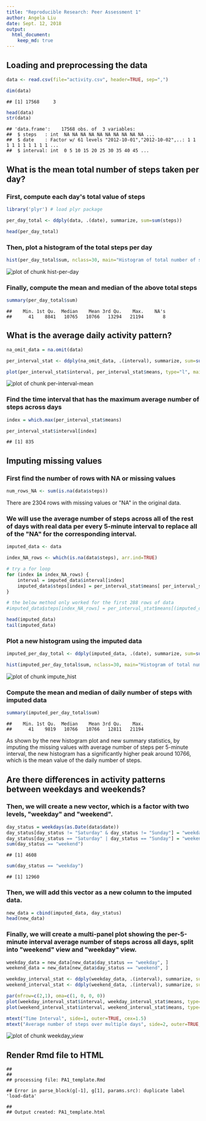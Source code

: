 ```yaml
---
title: "Reproducible Research: Peer Assessment 1"
author: Angela Liu
date: Sept. 12, 2018 
output: 
  html_document:
    keep_md: true
---
```



## Loading and preprocessing the data


```r
data <- read.csv(file="activity.csv", header=TRUE, sep=",")

dim(data)
```

```
## [1] 17568     3
```

```r
head(data)
str(data)
```

```
## 'data.frame':	17568 obs. of  3 variables:
##  $ steps   : int  NA NA NA NA NA NA NA NA NA NA ...
##  $ date    : Factor w/ 61 levels "2012-10-01","2012-10-02",..: 1 1 1 1 1 1 1 1 1 1 ...
##  $ interval: int  0 5 10 15 20 25 30 35 40 45 ...
```

## What is the mean total number of steps taken per day?

### First, compute each day's total value of steps

```r
library('plyr') # load plyr package

per_day_total <- ddply(data, .(date), summarize, sum=sum(steps)) 

head(per_day_total)
```

### Then, plot a histogram of the total steps per day

```r
hist(per_day_total$sum, nclass=30, main="Histogram of total number of steps per day", xlab="Total number of steps per day", ylab="Count")
```

![plot of chunk hist-per-day](figure/hist-per-day-1.png)

### Finally, compute the mean and median of the above total steps

```r
summary(per_day_total$sum) 
```

```
##    Min. 1st Qu.  Median    Mean 3rd Qu.    Max.    NA's 
##      41    8841   10765   10766   13294   21194       8
```


## What is the average daily activity pattern?


```r
na_omit_data = na.omit(data)

per_interval_stat <- ddply(na_omit_data, .(interval), summarize, sum=sum(steps), means=mean(steps)) 

plot(per_interval_stat$interval, per_interval_stat$means, type="l", main="Average number of steps per interval over time", xlab="Time interval in 5-minute", ylab="Average number of steps per interval")
```

![plot of chunk per-interval-mean](figure/per-interval-mean-1.png)


### Find the time interval that has the maximum average number of steps across days



```r
index = which.max(per_interval_stat$means)

per_interval_stat$interval[index]
```

```
## [1] 835
```


## Imputing missing values

### First find the number of rows with NA or missing values 

```r
num_rows_NA <- sum(is.na(data$steps))
```

There are 2304 rows with missing values or "NA" in the original data. 


### We will use the average number of steps across all of the rest of days with real data per every 5-minute interval to replace all of the "NA" for the corresponding interval. 


```r
imputed_data <- data

index_NA_rows <- which(is.na(data$steps), arr.ind=TRUE)

# try a for loop
for (index in index_NA_rows) {
    interval = imputed_data$interval[index]
    imputed_data$steps[index] = per_interval_stat$means[ per_interval_stat$interval == interval ]
}

# the below method only worked for the first 288 rows of data
#imputed_data$steps[index_NA_rows] = per_interval_stat$means[(imputed_data$interval[index_NA_rows] == per_interval_stat$interval)]

head(imputed_data)
tail(imputed_data)
```

### Plot a new histogram using the imputed data 


```r
imputed_per_day_total <- ddply(imputed_data, .(date), summarize, sum=sum(steps)) 

hist(imputed_per_day_total$sum, nclass=30, main="Histogram of total number of steps per day (Imputed)", xlab="Total number of steps per day", ylab="Count")
```

![plot of chunk impute_hist](figure/impute_hist-1.png)


### Compute the mean and median of daily number of steps with imputed data 


```r
summary(imputed_per_day_total$sum) 
```

```
##    Min. 1st Qu.  Median    Mean 3rd Qu.    Max. 
##      41    9819   10766   10766   12811   21194
```

As shown by the new histogram plot and new summary statistics, by imputing the missing values with average number of steps per 5-minute interval, the new histogram has a significantly higher peak around 10766, which is the mean value of the daily number of steps.  


## Are there differences in activity patterns between weekdays and weekends?

### Then, we will create a new vector, which is a factor with two levels, "weekday" and "weekend". 


```r
day_status = weekdays(as.Date(data$date))
day_status[day_status != "Saturday" & day_status != "Sunday"] = "weekday"
day_status[day_status == "Saturday" | day_status == "Sunday"] = "weekend"
sum(day_status == "weekend")
```

```
## [1] 4608
```

```r
sum(day_status == "weekday")
```

```
## [1] 12960
```


### Then, we will add this vector as a new column to the imputed data.


```r
new_data = cbind(imputed_data, day_status)
head(new_data)
```

### Finally, we will create a multi-panel plot showing the per-5-minute interval average number of steps across all days, split into "weekend" view and "weekday" view. 


```r
weekday_data = new_data[new_data$day_status == "weekday", ]
weekend_data = new_data[new_data$day_status == "weekend", ]

weekday_interval_stat <- ddply(weekday_data, .(interval), summarize, sum=sum(steps), means=mean(steps)) 
weekend_interval_stat <- ddply(weekend_data, .(interval), summarize, sum=sum(steps), means=mean(steps)) 

par(mfrow=c(2,1), oma=c(1, 0, 0, 0))
plot(weekday_interval_stat$interval, weekday_interval_stat$means, type='l', main="weekday", xlab="", ylab="")
plot(weekend_interval_stat$interval, weekend_interval_stat$means, type='l', main="weekend", xlab="", ylab="")

mtext("Time Interval", side=1, outer=TRUE, cex=1.5)
mtext("Average number of steps over multiple days", side=2, outer=TRUE, line=-1, cex=1.5)
```

![plot of chunk weekday_view](figure/weekday_view-1.png)


## Render Rmd file to HTML


```
## 
## 
## processing file: PA1_template.Rmd
```

```
## Error in parse_block(g[-1], g[1], params.src): duplicate label 'load-data'
```

```
## 
## Output created: PA1_template.html
```

